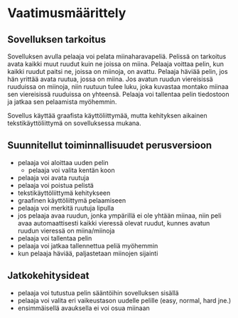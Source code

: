 # Vaatimusmäärittely

## Sovelluksen tarkoitus

Sovelluksen avulla pelaaja voi pelata miinaharavapeliä. Pelissä on tarkoitus avata kaikki muut ruudut kuin ne joissa on miina. Pelaaja voittaa pelin, kun kaikki ruudut paitsi ne, joissa on miinoja, on avattu. Pelaaja häviää pelin, jos hän yrittää avata ruutua, jossa on miina. Jos avatun ruudun viereisissä ruuduissa on miinoja, niin ruutuun tulee luku, joka kuvastaa montako miinaa sen viereisissä ruuduissa on yhteensä. Pelaaja voi tallentaa pelin tiedostoon ja jatkaa sen pelaamista myöhemmin.

Sovellus käyttää graafista käyttöliittymää, mutta kehityksen aikainen tekstikäyttöliittymä on sovelluksessa mukana.


## Suunnitellut toiminnallisuudet perusversioon

- pelaaja voi aloittaa uuden pelin
  - pelaaja voi valita kentän koon
- pelaaja voi avata ruutuja
- pelaaja voi poistua pelistä
- tekstikäyttöliittymä kehitykseen
- graafinen käyttöliittymä pelaamiseen
- pelaaja voi merkitä ruutuja lipulla
- jos pelaaja avaa ruudun, jonka ympärillä ei ole yhtään miinaa, niin peli avaa automaattisesti kaikki vieressä olevat ruudut, kunnes avatun ruudun vieressä on miina/miinoja
- pelaaja voi tallentaa pelin
- pelaaja voi jatkaa tallennettua peliä myöhemmin
- kun pelaaja häviää, paljastetaan miinojen sijainti

## Jatkokehitysideat

- pelaaja voi tutustua pelin sääntöihin sovelluksen sisällä
- pelaaja voi valita eri vaikeustason uudelle pelille (easy, normal, hard jne.)
- ensimmäisellä avauksella ei voi osua miinaan

